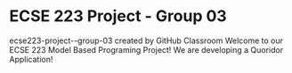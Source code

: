 # ECSE 223 Project - Group 03
ecse223-project--group-03 created by GitHub Classroom
Welcome to our ECSE 223 Model Based Programing Project! We are developing a Quoridor Application! 
